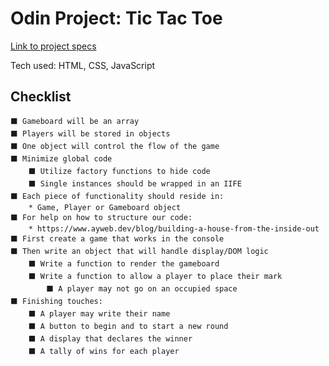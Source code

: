 # Odin Project: Tic Tac Toe

[Link to project specs](https://www.theodinproject.com/lessons/javascript-tic-tac-toe)

Tech used: HTML, CSS, JavaScript

## Checklist

    ⬛ Gameboard will be an array
    ⬛ Players will be stored in objects
    ⬛ One object will control the flow of the game
    ⬛ Minimize global code
        ⬛ Utilize factory functions to hide code
        ⬛ Single instances should be wrapped in an IIFE
    ⬛ Each piece of functionality should reside in:
        * Game, Player or Gameboard object
    ⬛ For help on how to structure our code:
        * https://www.ayweb.dev/blog/building-a-house-from-the-inside-out 
    ⬛ First create a game that works in the console
    ⬛ Then write an object that will handle display/DOM logic
        ⬛ Write a function to render the gameboard
        ⬛ Write a function to allow a player to place their mark
            ⬛ A player may not go on an occupied space
    ⬛ Finishing touches:
        ⬛ A player may write their name
        ⬛ A button to begin and to start a new round
        ⬛ A display that declares the winner
        ⬛ A tally of wins for each player
        
    
